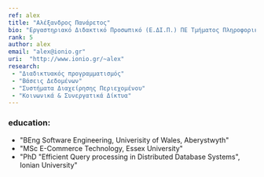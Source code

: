 ```yaml
---
ref: alex
title: "Αλέξανδρος Πανάρετος"
bio: "Εργαστηριακό Διδακτικό Προσωπικό (Ε.ΔΙ.Π.) ΠΕ Τμήματος Πληροφορικής"
rank: 5
author: alex
email: "alex@ionio.gr"
uri:  "http://www.ionio.gr/~alex"
research:
 - "Διαδικτυακός προγραμματισμός"
 - "Βάσεις Δεδομένων"
 - "Συστήματα Διαχείρησης Περιεχομένου"
 - "Κοινωνικά & Συνεργατικά Δίκτυα"
---
```


### education:
  - "BEng Software Engineering, Univerisity of Wales, Aberystwyth"
  - "MSc E-Commerce Technology, Essex University"
  - "PhD "Efficient Query processing in Distributed Database Systems", Ionian University"
